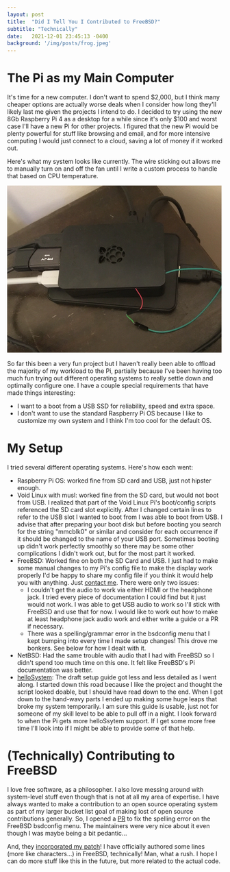 ```yaml
---
layout: post
title:  "Did I Tell You I Contributed to FreeBSD?"
subtitle: "Technically"
date:   2021-12-01 23:45:13 -0400
background: '/img/posts/frog.jpeg'
---
```


# The Pi as my Main Computer

It's time for a new computer. I don't want to spend $2,000, but I think many cheaper options are actually worse deals when I consider how long they'll likely last me given the projects I intend to do. I decided to try using the new 8Gb Raspberry Pi 4 as a desktop for a while since it's only $100 and worst case I'll have a new Pi for other projects. I figured that the new Pi would be plenty powerful for stuff like browsing and email, and for more intensive computing I would just connect to a cloud, saving a lot of money if it worked out.

Here's what my system looks like currently. The wire sticking out allows me to manually turn on and off the fan until I write a custom process to handle that based on CPU temperature.

![My Pi](/img/posts/pi_desktop.png)

So far this been a very fun project but I haven't really been able to offload the majority of my workload to the Pi, partially because I've been having too much fun trying out different operating systems to really settle down and optimally configure one. I have a couple special requirements that have made things interesting:

* I want to a boot from a USB SSD for reliability, speed and extra space.
* I don't want to use the standard Raspberry Pi OS because I like to customize my own system and I think I'm too cool for the default OS.

# My Setup

I tried several different operating systems. Here's how each went:

* Raspberry Pi OS: worked fine from SD card and USB, just not hipster enough.
* Void Linux with musl: worked fine from the SD card, but would not boot from USB. I realized that part of the Void Linux Pi's boot/config scripts referenced the SD card slot explicitly. After I changed certain lines to refer to the USB slot I wanted to boot from I was able to boot from USB. I advise that after preparing your boot disk but before booting you search for the string "mmcblk0" or similar and consider for each occurrence if it should be changed to the name of your USB port. Sometimes booting up didn't work perfectly smoothly so there may be some other complications I didn't work out, but for the most part it worked.
* FreeBSD: Worked fine on both the SD Card and USB. I just had to make some manual changes to my Pi's config file to make the display work properly I'd be happy to share my config file if you think it would help you with anything. Just [contact me](/contact). There were only two issues:
    + I couldn't get the audio to work via either HDMI or the headphone jack. I tried every piece of documentation I could find but it just would not work. I was able to get USB audio to work so I'll stick with FreeBSD and use that for now. I would like to work out how to make at least headphone jack audio work and either write a guide or a PR if necessary.
    + There was a spelling/grammar error in the bsdconfig menu that I kept bumping into every time I made setup changes! This drove me bonkers. See below for how I dealt with it.
* NetBSD: Had the same trouble with audio that I had with FreeBSD so I didn't spend too much time on this one. It felt like FreeBSD's Pi documentation was better.
* [helloSystem](https://hellosystem.github.io/docs/developer/rpi.html): The draft setup guide got less and less detailed as I went along. I started down this road because I like the project and thought the script looked doable, but I should have read down to the end. When I got down to the hand-wavy parts I ended up making some huge leaps that broke my system temporarily. I am sure this guide is usable, just not for someone of my skill level to be able to pull off in a night. I look forward to when the Pi gets more helloSsytem support. If I get some more free time I'll look into if I might be able to provide some of that help.

# (Technically) Contributing to FreeBSD

I love free software, as a philosopher. I also love messing around with system-level stuff even though that is not at all my area of expertise. I have always wanted to make a contribution to an open source operating system as part of my larger bucket list goal of making lost of open source contributions generally. So, I opened a [PR](https://github.com/freebsd/freebsd-src/pull/559) to fix the spelling error on the FreeBSD bsdconfig menu. The maintainers were very nice about it even though I was maybe being a bit pedantic...

And, they [incorporated my patch](https://github.com/freebsd/freebsd-src/commit/f7c32ed617858bcd22f8d1b03199099d50125721)! I have officially authored some lines (more like characters...) in FreeBSD, technically! Man, what a rush. I hope I can do more stuff like this in the future, but more related to the actual code.
